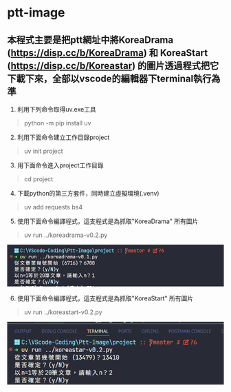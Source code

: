 # ptt-image
## 本程式主要是把ptt網址中將KoreaDrama (https://disp.cc/b/KoreaDrama) 和 KoreaStart (https://disp.cc/b/Koreastar) 的圖片透過程式把它下載下來，全部以vscode的編輯器下terminal執行為準

1. 利用下列命令取得uv.exe工具
> python -m pip install uv

2. 利用下面命令建立工作目錄project
> uv init project

3. 用下面命令進入project工作目錄
> cd project

4. 下載python的第三方套件，同時建立虛擬環境(.venv)
> uv add requests bs4

5. 使用下面命令編譯程式，這支程式是為抓取"KoreaDrama" 所有圖片
> uv run ../koreadrama-v0.2.py
> 
![](image/koreadrama-doc001.png)

6. 使用下面命令編譯程式，這支程式是為抓取"KoreaStart" 所有圖片
> uv run ../koreastart-v0.2.py
>
![](image/koreastar-doc001.png)




